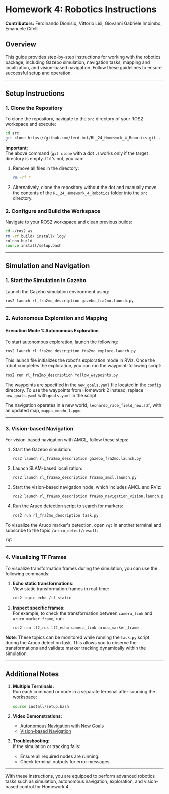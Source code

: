 
# Homework 4: Robotics Instructions

**Contributors:** Ferdinando Dionisio, Vittorio Lisi, Giovanni Gabriele Imbimbo, Emanuele Cifelli

## Overview

This guide provides step-by-step instructions for working with the robotics package, including Gazebo simulation, navigation tasks, mapping and localization, and vision-based navigation. Follow these guidelines to ensure successful setup and operation.

---

## **Setup Instructions**

### 1. Clone the Repository

To clone the repository, navigate to the `src` directory of your ROS2 workspace and execute:

```bash
cd src
git clone https://github.com/ferd-bot/RL_24_Homework_4_Robotics.git .
```

**Important:**  
The above command (`git clone` with a dot `.`) works only if the target directory is empty. If it's not, you can:

1. Remove all files in the directory:
   ```bash
   rm -rf *
   ```
2. Alternatively, clone the repository without the dot and manually move the contents of the `RL_24_Homework_4_Robotics` folder into the `src` directory.

### 2. Configure and Build the Workspace

Navigate to your ROS2 workspace and clean previous builds:

```bash
cd ~/ros2_ws
rm -rf build/ install/ log/
colcon build
source install/setup.bash
```

---

## **Simulation and Navigation**

### 1. Start the Simulation in Gazebo

Launch the Gazebo simulation environment using:

```bash
ros2 launch rl_fra2mo_description gazebo_fra2mo.launch.py
```

---

### 2. Autonomous Exploration and Mapping

#### Execution Mode 1: Autonomous Exploration

To start autonomous exploration, launch the following:

```bash
ros2 launch rl_fra2mo_description fra2mo_explore.launch.py
```

This launch file initializes the robot's exploration mode in RViz. Once the robot completes the exploration, you can run the waypoint-following script:

```bash
ros2 run rl_fra2mo_description follow_waypoints.py
```

The waypoints are specified in the `new_goals.yaml` file located in the `config` directory. To use the waypoints from Homework 2 instead, replace `new_goals.yaml` with `goals.yaml` in the script.

The navigation operates in a new world, `leonardo_race_field_new.sdf`, with an updated map, `mappa_mondo_1.pgm`.

---

### 3. Vision-based Navigation

For vision-based navigation with AMCL, follow these steps:

1. Start the Gazebo simulation:
   ```bash
   ros2 launch rl_fra2mo_description gazebo_fra2mo.launch.py
   ```
2. Launch SLAM-based localization:
   ```bash
   ros2 launch rl_fra2mo_description fra2mo_amcl.launch.py
   ```
3. Start the vision-based navigation node, which includes AMCL and RViz:
   ```bash
   ros2 launch rl_fra2mo_description fra2mo_navigation_vision.launch.py
   ```
4. Run the Aruco detection script to search for markers:
   ```bash
   ros2 run rl_fra2mo_description task.py
   ```

To visualize the Aruco marker's detection, open `rqt` in another terminal and subscribe to the topic `/aruco_detect/result`:

```bash
rqt
```

---

### 4. Visualizing TF Frames

To visualize transformation frames during the simulation, you can use the following commands:

1. **Echo static transformations**:  
   View static transformation frames in real-time:
   ```bash
   ros2 topic echo /tf_static
   ```

2. **Inspect specific frames**:  
   For example, to check the transformation between `camera_link` and `aruco_marker_frame`, run:
   ```bash
   ros2 run tf2_ros tf2_echo camera_link aruco_marker_frame
   ```

**Note**: These topics can be monitored while running the `task.py` script during the Aruco detection task. This allows you to observe the transformations and validate marker tracking dynamically within the simulation.

---

## **Additional Notes**

1. **Multiple Terminals:**  
   Run each command or node in a separate terminal after sourcing the workspace:
   ```bash
   source install/setup.bash
   ```

2. **Video Demonstrations:**  
   - [Autonomous Navigation with New Goals](https://youtu.be/_O3qW9CAqX8)  
   - [Vision-based Navigation](https://youtu.be/pcC26Ym-iqM)

3. **Troubleshooting:**  
   If the simulation or tracking fails:
   - Ensure all required nodes are running.
   - Check terminal outputs for error messages.

---

With these instructions, you are equipped to perform advanced robotics tasks such as simulation, autonomous navigation, exploration, and vision-based control for Homework 4.
